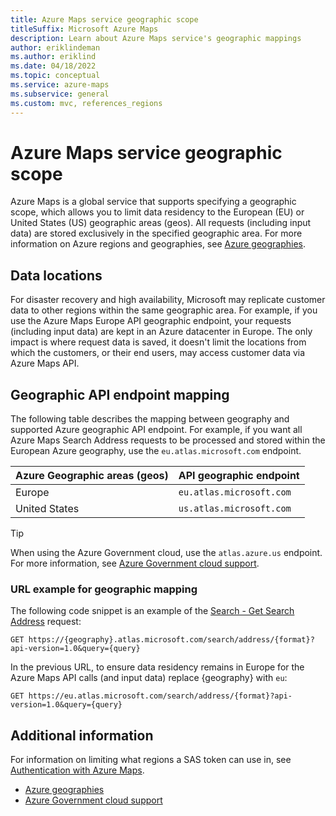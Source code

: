 ```yaml
---
title: Azure Maps service geographic scope
titleSuffix: Microsoft Azure Maps
description: Learn about Azure Maps service's geographic mappings
author: eriklindeman
ms.author: eriklind
ms.date: 04/18/2022
ms.topic: conceptual
ms.service: azure-maps
ms.subservice: general
ms.custom: mvc, references_regions
---
```


# Azure Maps service geographic scope

Azure Maps is a global service that supports specifying a geographic scope, which allows you to limit data residency to the European (EU) or United States (US) geographic areas (geos). All requests (including input data) are stored exclusively in the specified geographic area. For more information on Azure regions and geographies, see [Azure geographies].

## Data locations

For disaster recovery and high availability, Microsoft may replicate customer data to other regions within the same geographic area. For example, if you use the Azure Maps Europe API geographic endpoint, your requests (including input data) are kept in an Azure datacenter in Europe. The only impact is where request data is saved, it doesn't limit the locations from which the customers, or their end users, may access customer data via Azure Maps API.

## Geographic API endpoint mapping

The following table describes the mapping between geography and supported Azure geographic API endpoint. For example, if you want all Azure Maps Search Address requests to be processed and stored within the European Azure geography, use the `eu.atlas.microsoft.com` endpoint.

| Azure Geographic areas (geos) | API geographic endpoint   |
|-------------------------------|---------------------------|
| Europe                        | `eu.atlas.microsoft.com`  |
| United States                 | `us.atlas.microsoft.com`  |

> [!TIP]
> When using the Azure Government cloud, use the `atlas.azure.us` endpoint. For more information, see [Azure Government cloud support].

### URL example for geographic mapping

The following code snippet is an example of the [Search - Get Search Address] request:

```http
GET https://{geography}.atlas.microsoft.com/search/address/{format}?api-version=1.0&query={query}
```

In the previous URL, to ensure data residency remains in Europe for the Azure Maps API calls (and input data) replace {geography} with `eu`:

```http
GET https://eu.atlas.microsoft.com/search/address/{format}?api-version=1.0&query={query}
```

## Additional information

For information on limiting what regions a SAS token can use in, see [Authentication with Azure Maps].

- [Azure geographies]
- [Azure Government cloud support]

[Authentication with Azure Maps]: azure-maps-authentication.md#create-sas-tokens
[Azure geographies]: https://azure.microsoft.com/global-infrastructure/geographies
[Azure Government cloud support]: how-to-use-map-control.md#azure-government-cloud-support
[Search - Get Search Address]: /rest/api/maps/search/get-search-address?view=rest-maps-1.0&preserve-view=true
